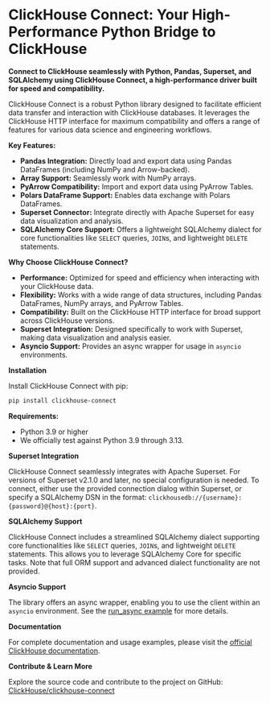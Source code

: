 # ClickHouse Connect: Your High-Performance Python Bridge to ClickHouse

**Connect to ClickHouse seamlessly with Python, Pandas, Superset, and SQLAlchemy using ClickHouse Connect, a high-performance driver built for speed and compatibility.**

ClickHouse Connect is a robust Python library designed to facilitate efficient data transfer and interaction with ClickHouse databases. It leverages the ClickHouse HTTP interface for maximum compatibility and offers a range of features for various data science and engineering workflows.

**Key Features:**

*   **Pandas Integration:** Directly load and export data using Pandas DataFrames (including NumPy and Arrow-backed).
*   **Array Support:** Seamlessly work with NumPy arrays.
*   **PyArrow Compatibility:** Import and export data using PyArrow Tables.
*   **Polars DataFrame Support:** Enables data exchange with Polars DataFrames.
*   **Superset Connector:** Integrate directly with Apache Superset for easy data visualization and analysis.
*   **SQLAlchemy Core Support:** Offers a lightweight SQLAlchemy dialect for core functionalities like `SELECT` queries, `JOIN`s, and lightweight `DELETE` statements.

**Why Choose ClickHouse Connect?**

*   **Performance:** Optimized for speed and efficiency when interacting with your ClickHouse data.
*   **Flexibility:** Works with a wide range of data structures, including Pandas DataFrames, NumPy arrays, and PyArrow Tables.
*   **Compatibility:** Built on the ClickHouse HTTP interface for broad support across ClickHouse versions.
*   **Superset Integration:** Designed specifically to work with Superset, making data visualization and analysis easier.
*   **Asyncio Support:** Provides an async wrapper for usage in `asyncio` environments.

**Installation**

Install ClickHouse Connect with pip:

```bash
pip install clickhouse-connect
```

**Requirements:**

*   Python 3.9 or higher
*   We officially test against Python 3.9 through 3.13.

**Superset Integration**

ClickHouse Connect seamlessly integrates with Apache Superset. For versions of Superset v2.1.0 and later, no special configuration is needed.  To connect, either use the provided connection dialog within Superset, or specify a SQLAlchemy DSN in the format: `clickhousedb://{username}:{password}@{host}:{port}`.

**SQLAlchemy Support**

ClickHouse Connect includes a streamlined SQLAlchemy dialect supporting core functionalities like `SELECT` queries, `JOIN`s, and lightweight `DELETE` statements. This allows you to leverage SQLAlchemy Core for specific tasks.  Note that full ORM support and advanced dialect functionality are not provided.

**Asyncio Support**

The library offers an async wrapper, enabling you to use the client within an `asyncio` environment. See the [run\_async example](./examples/run_async.py) for more details.

**Documentation**

For complete documentation and usage examples, please visit the [official ClickHouse documentation](https://clickhouse.com/docs/integrations/python).

**Contribute & Learn More**

Explore the source code and contribute to the project on GitHub: [ClickHouse/clickhouse-connect](https://github.com/ClickHouse/clickhouse-connect)